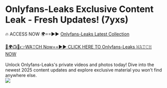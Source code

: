 # Onlyfans-Leaks Exclusive Content Leak - Fresh Updates! (7yxs)

🔥 ACCESS NOW 🌍==►► <a href="https://tinyurl.com/kvy9nzfs" rel="nofollow">Onlyfans-Leaks Latest Collection</a>
<br><br>
[🔴🌍📺📱👉WA𝚃CH Now==►► CLICK HERE TO Onlyfans-Leaks 𝚆𝙰𝚃𝙲𝙷 NOW](https://tinyurl.com/kvy9nzfs)
<br><br>
Unlock Onlyfans-Leaks's private videos and photos today! Dive into the newest 2025 content updates and explore exclusive material you won’t find anywhere else.
<br>
<a href="https://tinyurl.com/kvy9nzfs" rel="nofollow" data-target="animated-image.originalLink"><img src="https://camo.githubusercontent.com/8a4f000d20f83aca3bf7ec5f350d767afa0574a8a352519fd8cfa583a6f93a33/68747470733a2f2f692e696d6775722e636f6d2f644a486b345a712e676966" data-canonical-src="https://i.imgur.com/dJHk4Zq.gif" style="max-width: 100%; display: inline-block;" data-target="animated-image.originalImage"></a>
<br>
